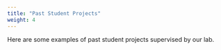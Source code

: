 ```yaml
---
title: "Past Student Projects"
weight: 4
---
```


Here are some examples of past student projects supervised by our lab.